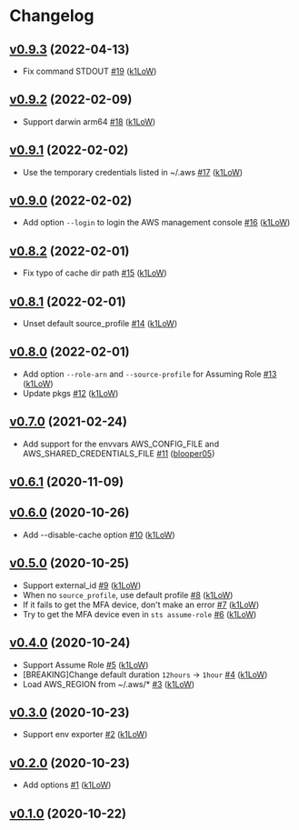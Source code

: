 # Changelog

## [v0.9.3](https://github.com/k1LoW/awsdo/compare/v0.9.2...v0.9.3) (2022-04-13)

* Fix command STDOUT [#19](https://github.com/k1LoW/awsdo/pull/19) ([k1LoW](https://github.com/k1LoW))

## [v0.9.2](https://github.com/k1LoW/awsdo/compare/v0.9.1...v0.9.2) (2022-02-09)

* Support darwin arm64 [#18](https://github.com/k1LoW/awsdo/pull/18) ([k1LoW](https://github.com/k1LoW))

## [v0.9.1](https://github.com/k1LoW/awsdo/compare/v0.9.0...v0.9.1) (2022-02-02)

* Use the temporary credentials listed in ~/.aws [#17](https://github.com/k1LoW/awsdo/pull/17) ([k1LoW](https://github.com/k1LoW))

## [v0.9.0](https://github.com/k1LoW/awsdo/compare/v0.8.2...v0.9.0) (2022-02-02)

* Add option `--login` to login the AWS management console [#16](https://github.com/k1LoW/awsdo/pull/16) ([k1LoW](https://github.com/k1LoW))

## [v0.8.2](https://github.com/k1LoW/awsdo/compare/v0.8.1...v0.8.2) (2022-02-01)

* Fix typo of cache dir path [#15](https://github.com/k1LoW/awsdo/pull/15) ([k1LoW](https://github.com/k1LoW))

## [v0.8.1](https://github.com/k1LoW/awsdo/compare/v0.8.0...v0.8.1) (2022-02-01)

* Unset default source_profile [#14](https://github.com/k1LoW/awsdo/pull/14) ([k1LoW](https://github.com/k1LoW))

## [v0.8.0](https://github.com/k1LoW/awsdo/compare/v0.7.0...v0.8.0) (2022-02-01)

* Add option `--role-arn` and `--source-profile` for Assuming Role [#13](https://github.com/k1LoW/awsdo/pull/13) ([k1LoW](https://github.com/k1LoW))
* Update pkgs [#12](https://github.com/k1LoW/awsdo/pull/12) ([k1LoW](https://github.com/k1LoW))

## [v0.7.0](https://github.com/k1LoW/awsdo/compare/v0.6.1...v0.7.0) (2021-02-24)

* Add support for the envvars AWS_CONFIG_FILE and AWS_SHARED_CREDENTIALS_FILE [#11](https://github.com/k1LoW/awsdo/pull/11) ([blooper05](https://github.com/blooper05))

## [v0.6.1](https://github.com/k1LoW/awsdo/compare/v0.6.0...v0.6.1) (2020-11-09)


## [v0.6.0](https://github.com/k1LoW/awsdo/compare/v0.5.0...v0.6.0) (2020-10-26)

* Add --disable-cache option [#10](https://github.com/k1LoW/awsdo/pull/10) ([k1LoW](https://github.com/k1LoW))

## [v0.5.0](https://github.com/k1LoW/awsdo/compare/v0.4.0...v0.5.0) (2020-10-25)

* Support external_id [#9](https://github.com/k1LoW/awsdo/pull/9) ([k1LoW](https://github.com/k1LoW))
* When no `source_profile`, use default profile [#8](https://github.com/k1LoW/awsdo/pull/8) ([k1LoW](https://github.com/k1LoW))
* If it fails to get the MFA device, don't make an error [#7](https://github.com/k1LoW/awsdo/pull/7) ([k1LoW](https://github.com/k1LoW))
* Try to get the MFA device even in `sts assume-role` [#6](https://github.com/k1LoW/awsdo/pull/6) ([k1LoW](https://github.com/k1LoW))

## [v0.4.0](https://github.com/k1LoW/awsdo/compare/v0.3.0...v0.4.0) (2020-10-24)

* Support Assume Role [#5](https://github.com/k1LoW/awsdo/pull/5) ([k1LoW](https://github.com/k1LoW))
* [BREAKING]Change default duration `12hours` -> `1hour` [#4](https://github.com/k1LoW/awsdo/pull/4) ([k1LoW](https://github.com/k1LoW))
* Load AWS_REGION from ~/.aws/* [#3](https://github.com/k1LoW/awsdo/pull/3) ([k1LoW](https://github.com/k1LoW))

## [v0.3.0](https://github.com/k1LoW/awsdo/compare/v0.2.0...v0.3.0) (2020-10-23)

* Support env exporter [#2](https://github.com/k1LoW/awsdo/pull/2) ([k1LoW](https://github.com/k1LoW))

## [v0.2.0](https://github.com/k1LoW/awsdo/compare/v0.1.0...v0.2.0) (2020-10-23)

* Add options [#1](https://github.com/k1LoW/awsdo/pull/1) ([k1LoW](https://github.com/k1LoW))

## [v0.1.0](https://github.com/k1LoW/awsdo/compare/697f86a55f7a...v0.1.0) (2020-10-22)

